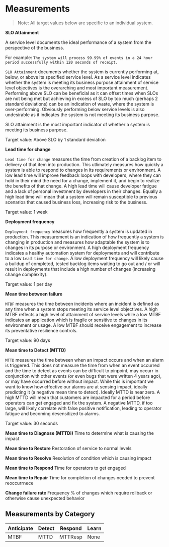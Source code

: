 # Measurements

> Note: All target values below are specific to an individual system.

**SLO Attainment**

A service level documents the ideal performance of a system from the perspective of the business. 

For example:
`The system will process 99.99% of events in a 24 hour period successfully within 120 seconds of receipt.`

`SLO Attainment` documents whether the system is currently performing at, below, or above its specified service level. As a service level indicates whether the system is meeting its business purpose attainment of service level objectives is the overarching and most important measurement. Performing above SLO can be beneficial as it can offset times when SLOs are not being met but achieving in excess of SLO by too much (perhaps 2 standard deviations) can be an indication of waste, where the system is over-performing. Obviously performing below service levels is also undesirable as it indicates the system is not meeting its business purpose.

SLO attainment is the most important indicator of whether a system is meeting its business purpose.

Target value: Above SLO by 1 standard deviation

**Lead time for change**

`Lead time for change` measures the time from creation of a backlog item to delivery of that item into production. This utlimately measures how quickly a system is able to respond to changes in its requirements or environment. A low lead time will improve feedback loops with developers, where they can hold in their mind the need for a change, implement it, and begin to realize the benefits of that change. A high lead time will cause developer fatigue and a lack of personal investment by developers in their changes. Equally a high lead time will mean that a system will remain susceptible to previous scenarios that caused business loss, increasing risk to the business.

Target value: 1 week

**Deployment frequency**

`Deployment frequency` measures how frequently a system is updated in production. This measurement is an indication of how frequently a system is changing in production and measures how adaptable the system is to changes in its purpose or environment. A high deployment frequency indicates a healthy automation system for deployments and will contribute to a low `Lead time for change`. A low deployment frequency will likely cause a buildup of completed, tested backlog items waiting to go out and / or will result in deployments that include a high number of changes (increasing change complexity). 

Target value: 1 per day

**Mean time between failure**

`MTBF` measures the time between incidents where an incident is defined as any time when a system stops meeting its service level objectives. A high MTBF reflects a high level of attainment of service levels while a low MTBF indicates an application which is fragile or sensitive to changes in its environment or usage. A low MTBF should receive engagement to increase its preventative resilience controls.

Target value: 90 days

**Mean time to Detect (MTTD)**

`MTTD` measures the time between when an impact occurs and when an alarm is triggered. This does not measure the time from when an event occurred and the time to detect as events can be difficult to pinpoint, may occurr in conjunction with other events (or even bugs that were written 4 years ago), or may have occurred before without impact. While this is important we want to know how effective our alarms are at sensing impact, ideally predicting it (a negative mean time to detect). Ideally MTTD is near zero. A high MTTD will mean that customers are impacted for a period before operators can get engaged and fix the system. A negative MTTD, if too large, will likely correlate with false positive notification, leading to operator fatigue and becoming desensitized to alarms.

Target value: 30 seconds

**Mean time to Diagnose (MTTDi)**
Time to determine what is causing the impact

**Mean time to Restore**
Restoration of service to normal levels

**Mean time to Resolve**
Resolution of condition which is causing impact

**Mean time to Respond**
Time for operators to get engaged

**Mean time to Repair**
Time for completion of changes needed to prevent reoccurrnece

**Change failure rate**
Frequency % of changes which require rollback or otherwise cause unexpected behavior

## Measurements by Category
| Anticipate | Detect | Respond | Learn |
|------------|--------|---------|-------|
| MTBF | MTTD | MTTResp | None |